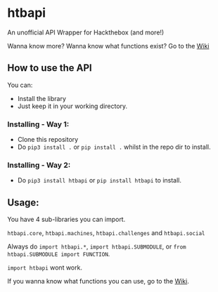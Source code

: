 # htbapi
An unofficial API Wrapper for Hackthebox (and more!) 

Wanna know more? Wanna know what functions exist?
Go to the [Wiki](https://github.com/sw1tchbl4d3-github/htbapi/wiki)

## How to use the API
You can:
* Install the library
* Just keep it in your working directory.

### Installing - Way 1:
* Clone this repository
* Do `pip3 install .` or `pip install .` whilst in the repo dir to install.

### Installing - Way 2:
* Do `pip3 install htbapi` or `pip install htbapi` to install.

## Usage:

You have 4 sub-libraries you can import.

`htbapi.core`, `htbapi.machines`, `htbapi.challenges` and `htbapi.social`

Always do `import htbapi.*`, `import htbapi.SUBMODULE`, or `from htbapi.SUBMODULE import FUNCTION`. 

`import htbapi` wont work.

If you wanna know what functions you can use, go to the [Wiki](https://github.com/sw1tchbl4d3-github/htbapi/wiki).


